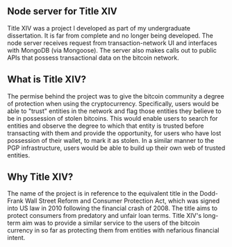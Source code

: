 ## Node server for Title XIV
Title XIV was a project I developed as part of my undergraduate dissertation. It is far from complete and no longer being developed. The node server receives request from transaction-network UI and interfaces with MongoDB (via Mongoose). The server also makes calls out to public APIs that possess transactional data on the bitcoin network.

## What is Title XIV?
The permise behind the project was to give the bitcoin community a degree of protection when using the cryptocurrency. Specifically, users would be able to "trust" entities in the network and flag those entities they believe to be in possession of stolen bitcoins. This would enable users to search for entities and observe the degree to which that entity is trusted before transacting with them and provide the opportunity, for users who have lost possession of their wallet, to mark it as stolen. In a similar manner to the PGP infrastructure, users would be able to build up their own web of trusted entities.

## Why Title XIV?
The name of the project is in reference to the equivalent title in the Dodd-Frank Wall Street Reform and Consumer Protection Act, which was signed into US law in 2010 following the financial crash of 2008. The title aims to protect consumers from predatory and unfair loan terms. Title XIV's long-term aim was to provide a similar service to the users of the bitcoin currency in so far as protecting them from entities with nefarious financial intent.
